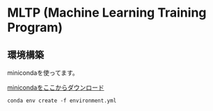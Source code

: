 # MLTP (Machine Learning Training Program)

## 環境構築

minicondaを使ってます。

[minicondaをここからダウンロード](https://conda.io/miniconda.html)
```
conda env create -f environment.yml
```
